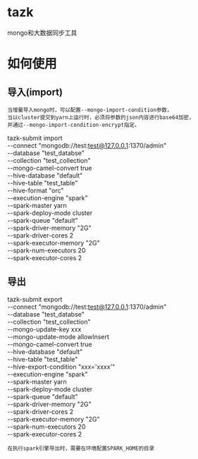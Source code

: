 # tazk
mongo和大数据同步工具

# 如何使用

## 导入(import)
```
当增量导入mongo时，可以配置--mongo-import-condition参数，
当以cluster提交到yarn上运行时，必须将参数的json内容进行base64加密，
并通过--mongo-import-condition-encrypt指定。
```
tazk-submit import \
--connect "mongodb://test:test@127.0.0.1:1370/admin" \
--database "test_databse" \
--collection "test_collection" \
--mongo-camel-convert true \
--hive-database "default" \
--hive-table "test_table" \
--hive-format "orc" \
--execution-engine "spark" \
--spark-master yarn \
--spark-deploy-mode cluster \
--spark-queue "default" \
--spark-driver-memory "2G" \
--spark-driver-cores 2 \
--spark-executor-memory "2G" \
--spark-num-executors 20 \
--spark-executor-cores 2 



## 导出
tazk-submit export \
--connect "mongodb://test:test@127.0.0.1:1370/admin" \
--database "test_databse" \
--collection "test_collection" \
--mongo-update-key xxx \
--mongo-update-mode allowInsert \
--mongo-camel-convert true \
--hive-database "default" \
--hive-table "test_table" \
--hive-export-condition "xxx='xxxx'" \
--execution-engine "spark" \
--spark-master yarn \
--spark-deploy-mode cluster \
--spark-queue "default" \
--spark-driver-memory "2G" \
--spark-driver-cores 2 \
--spark-executor-memory "2G" \
--spark-num-executors 20 \
--spark-executor-cores 2


```
在执行spark引擎导出时，需要在环境配置SPARK_HOME的目录
```